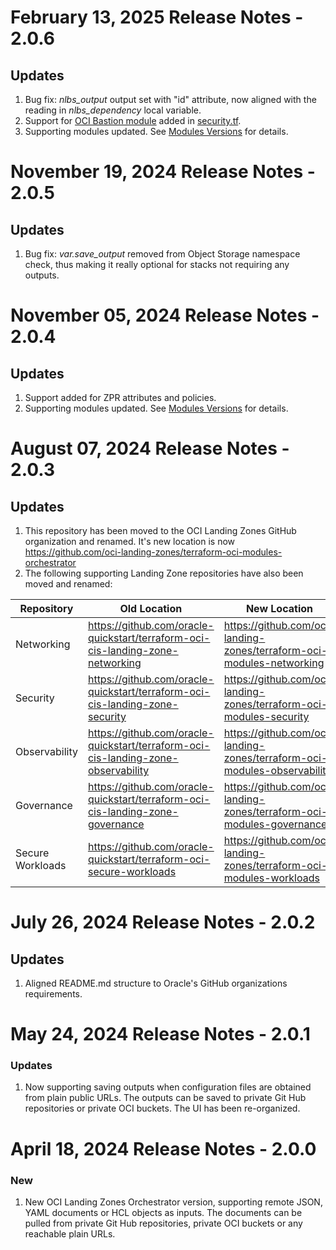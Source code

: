 # February 13, 2025 Release Notes - 2.0.6
## Updates
1. Bug fix: _nlbs\_output_ output set with "id" attribute, now aligned with the reading in _nlbs\_dependency_ local variable.
2. Support for [OCI Bastion module](https://github.com/oci-landing-zones/terraform-oci-modules-security/tree/main/bastion) added in [security.tf](./security.tf).
3. Supporting modules updated. See [Modules Versions](./README.md#mod-versions) for details.


# November 19, 2024 Release Notes - 2.0.5
## Updates
1. Bug fix: _var.save_output_ removed from Object Storage namespace check, thus making it really optional for stacks not requiring any outputs.
   
   
# November 05, 2024 Release Notes - 2.0.4
## Updates
1. Support added for ZPR attributes and policies.
2. Supporting modules updated. See [Modules Versions](./README.md#mod_versions) for details.


# August 07, 2024 Release Notes - 2.0.3
## Updates
1. This repository has been moved to the OCI Landing Zones GitHub organization and renamed. It's new location is now  https://github.com/oci-landing-zones/terraform-oci-modules-orchestrator
2. The following supporting Landing Zone repositories have also been moved and renamed:

Repository       | Old Location                                                                      | New Location                                                            
-----------------|-----------------------------------------------------------------------------------|-------------------------------------------------------------------------
Networking       | https://github.com/oracle-quickstart/terraform-oci-cis-landing-zone-networking    | https://github.com/oci-landing-zones/terraform-oci-modules-networking   
Security         | https://github.com/oracle-quickstart/terraform-oci-cis-landing-zone-security      | https://github.com/oci-landing-zones/terraform-oci-modules-security     
Observability    | https://github.com/oracle-quickstart/terraform-oci-cis-landing-zone-observability | https://github.com/oci-landing-zones/terraform-oci-modules-observability
Governance       | https://github.com/oracle-quickstart/terraform-oci-cis-landing-zone-governance    | https://github.com/oci-landing-zones/terraform-oci-modules-governance   
Secure Workloads | https://github.com/oracle-quickstart/terraform-oci-secure-workloads               | https://github.com/oci-landing-zones/terraform-oci-modules-workloads    


# July 26, 2024 Release Notes - 2.0.2
## Updates    
1. Aligned README.md structure to Oracle's GitHub organizations requirements.


# May 24, 2024 Release Notes - 2.0.1
### Updates
1. Now supporting saving outputs when configuration files are obtained from plain public URLs. The outputs can be saved to private Git Hub repositories or private OCI buckets. The UI has been re-organized.


# April 18, 2024 Release Notes - 2.0.0
### New
1. New OCI Landing Zones Orchestrator version, supporting remote JSON, YAML documents or HCL objects as inputs. The documents can be pulled from private Git Hub repositories, private OCI buckets or any reachable plain URLs.
